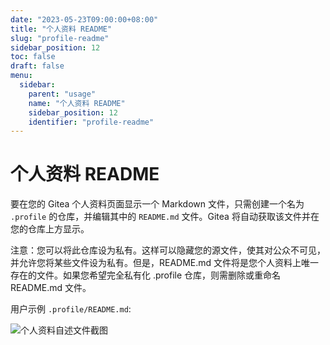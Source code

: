 ```yaml
---
date: "2023-05-23T09:00:00+08:00"
title: "个人资料 README"
slug: "profile-readme"
sidebar_position: 12
toc: false
draft: false
menu:
  sidebar:
    parent: "usage"
    name: "个人资料 README"
    sidebar_position: 12
    identifier: "profile-readme"
---
```


# 个人资料 README

要在您的 Gitea 个人资料页面显示一个 Markdown 文件，只需创建一个名为 `.profile` 的仓库，并编辑其中的 `README.md` 文件。Gitea 将自动获取该文件并在您的仓库上方显示。

注意：您可以将此仓库设为私有。这样可以隐藏您的源文件，使其对公众不可见，并允许您将某些文件设为私有。但是，README.md 文件将是您个人资料上唯一存在的文件。如果您希望完全私有化 .profile 仓库，则需删除或重命名 README.md 文件。

用户示例 `.profile/README.md`:

![个人资料自述文件截图](/images/usage/profile-readme.png)